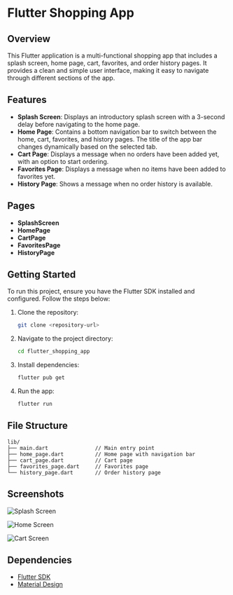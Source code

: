 # Flutter Shopping App

## Overview

This Flutter application is a multi-functional shopping app that includes a splash screen, home page, cart, favorites, and order history pages. It provides a clean and simple user interface, making it easy to navigate through different sections of the app.

## Features

- **Splash Screen**: Displays an introductory splash screen with a 3-second delay before navigating to the home page.
- **Home Page**: Contains a bottom navigation bar to switch between the home, cart, favorites, and history pages. The title of the app bar changes dynamically based on the selected tab.
- **Cart Page**: Displays a message when no orders have been added yet, with an option to start ordering.
- **Favorites Page**: Displays a message when no items have been added to favorites yet.
- **History Page**: Shows a message when no order history is available.

## Pages

- **SplashScreen**
- **HomePage**
- **CartPage**
- **FavoritesPage**
- **HistoryPage**

## Getting Started

To run this project, ensure you have the Flutter SDK installed and configured. Follow the steps below:

1. Clone the repository:
   ```bash
   git clone <repository-url>
   ```
2. Navigate to the project directory:
   ```bash
   cd flutter_shopping_app
   ```
3. Install dependencies:
   ```bash
   flutter pub get
   ```
4. Run the app:
   ```bash
   flutter run
   ```

## File Structure

```
lib/
├── main.dart               // Main entry point
├── home_page.dart          // Home page with navigation bar
├── cart_page.dart          // Cart page
├── favorites_page.dart     // Favorites page
└── history_page.dart       // Order history page
```

## Screenshots

![Splash Screen](path-to-splash-screen-image)

![Home Screen](path-to-home-screen-image)

![Cart Screen](path-to-cart-screen-image)

## Dependencies

- [Flutter SDK](https://flutter.dev)
- [Material Design](https://material.io)

